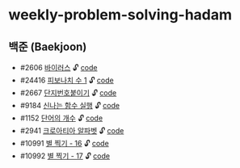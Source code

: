 # weekly-problem-solving-hadam
## 백준 (Baekjoon)
- #2606  [바이러스](https://www.acmicpc.net/problem/2606)  🔓 [code](baekjoon/2606_바이러스.py)
- #24416  [피보나치 수 1](https://www.acmicpc.net/problem/24416) 🔓 [code](baekjoon/24416_fibonacci1.py)
- #2667  [단지번호붙이기](https://www.acmicpc.net/problem/2667) 🔓 [code](baekjoon/2667_단지번호붙이기.py)
- #9184  [신나는 함수 실행](https://www.acmicpc.net/problem/9184) 🔓 [code](baekjoon/9184_신나는_함수_실행.py)
- #1152  [단어의 개수](https://www.acmicpc.net/problem/1152) 🔓 [code](baekjoon/1152_단어의_개수.py)
- #2941  [크로아티아 알파벳](https://www.acmicpc.net/problem/2941) 🔓 [code](baekjoon/2941_크로아티아_알파벳.py)
- #10991 [별 찍기 - 16](https://www.acmicpc.net/problem/10991) 🔓 [code](baekjoon/10991_별_찍기_16.py)
- #10992 [별 찍기 - 17](https://www.acmicpc.net/problem/10992) 🔓 [code](baekjoon/10992_별_찍기_17.py)
